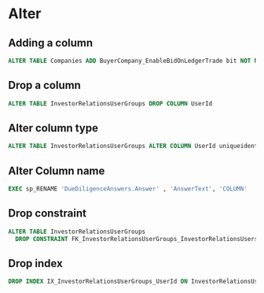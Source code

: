 # Alter

## Adding a column

```sql
ALTER TABLE Companies ADD BuyerCompany_EnableBidOnLedgerTrade bit NOT NULL DEFAULT 1
```

## Drop a column

```sql
ALTER TABLE InvestorRelationsUserGroups DROP COLUMN UserId
```

## Alter column type

```sql
ALTER TABLE InvestorRelationsUserGroups ALTER COLUMN UserId uniqueidentifier NOT NULL
```

## Alter Column name

```sql
EXEC sp_RENAME 'DueDiligenceAnswers.Answer' , 'AnswerText', 'COLUMN'
```

## Drop constraint

```sql
ALTER TABLE InvestorRelationsUserGroups 
  DROP CONSTRAINT FK_InvestorRelationsUserGroups_InvestorRelationsUsers_UserId
```

## Drop index

```sql
DROP INDEX IX_InvestorRelationsUserGroups_UserId ON InvestorRelationsUserGroups
```

